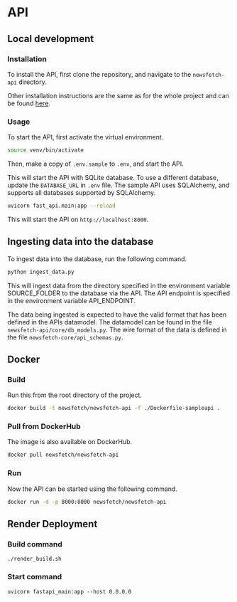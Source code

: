 # API

## Local development

### Installation

To install the API, first clone the repository, and navigate to the `newsfetch-api` directory.

Other installation instructions are the same as for the whole project and can be found [here](../intro.md).

### Usage

To start the API, first activate the virtual environment.

```bash
source venv/bin/activate
```

Then, make a copy of `.env.sample` to `.env`, and start the API.

This will start the API with SQLite database. To use a different database, update the `DATABASE_URL` in `.env` file.
The sample API uses SQLAlchemy, and supports all databases supported by SQLAlchemy.

```bash
uvicorn fast_api.main:app --reload
```

This will start the API on `http://localhost:8000`.

## Ingesting data into the database

To ingest data into the database, run the following command.

```bash
python ingest_data.py
```

This will ingest data from the directory specified in the environment variable
SOURCE_FOLDER to the database via the API. The API endpoint is specified in the
environment variable API_ENDPOINT.

The data being ingested is expected to have the valid format that has been defined in the APIs datamodel.
The datamodel can be found in the file `newsfetch-api/core/db_models.py`.
The wire format of the data is defined in the file `newsfetch-core/api_schemas.py`.

## Docker

### Build 

Run this from the root directory of the project.

```bash
docker build -t newsfetch/newsfetch-api -f ./Dockerfile-sampleapi .
```

### Pull from DockerHub

The image is also available on DockerHub.

```bash
docker pull newsfetch/newsfetch-api
```

### Run

Now the API can be started using the following command.

```bash
docker run -d -p 8000:8000 newsfetch/newsfetch-api
```

## Render Deployment

### Build command
`./render_build.sh`

### Start command
`uvicorn fastapi_main:app --host 0.0.0.0`

